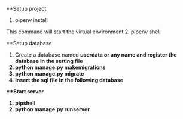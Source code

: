 **Setup project
  1. pipenv install
   
This command will start the virtual environment
  2. pipenv shell

**Setup database
   1. Create a database named <b>userdata<b> or any name and register the database in the setting file
   2. python manage.py makemigrations
   3. python manage.py migrate
   4. Insert the sql file in the following database

**Start server
  1. pipshell
  2. python manage.py runserver
